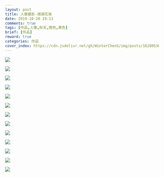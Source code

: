 ```yaml
---
layout: post
title: 人像摄影-湘湖花海
date: 2019-10-20 19:13
comments: true
tags: [作品,人像,秋天,橙色,黄色]
brief: [作品]
reward: true
categories: 作品
cover_index: https://cdn.jsdelivr.net/gh/WinterChenS/img/posts/1628053616815746.jpg
---
```



![](https://cdn.jsdelivr.net/gh/WinterChenS/img/posts/1628051726298885.jpg)

![](https://cdn.jsdelivr.net/gh/WinterChenS/img/posts/1628051726705928.jpg)

![](https://cdn.jsdelivr.net/gh/WinterChenS/img/posts/1628051727107874.jpg)

![](https://cdn.jsdelivr.net/gh/WinterChenS/img/posts/1628051727511075.jpg)

![](https://cdn.jsdelivr.net/gh/WinterChenS/img/posts/1628051727793710.jpg)

![](https://cdn.jsdelivr.net/gh/WinterChenS/img/posts/1628051728137968.jpg)

![](https://cdn.jsdelivr.net/gh/WinterChenS/img/posts/1628051728459935.jpg)

![](https://cdn.jsdelivr.net/gh/WinterChenS/img/posts/1628051729097786.jpg)

![](https://cdn.jsdelivr.net/gh/WinterChenS/img/posts/1628051730046972.jpg)

![](https://cdn.jsdelivr.net/gh/WinterChenS/img/posts/1628051730646716.jpg)

![](https://cdn.jsdelivr.net/gh/WinterChenS/img/posts/1628051731173597.jpg)

![](https://cdn.jsdelivr.net/gh/WinterChenS/img/posts/1628051731521832.jpg)

![](https://cdn.jsdelivr.net/gh/WinterChenS/img/posts/1628051732017738.jpg)

